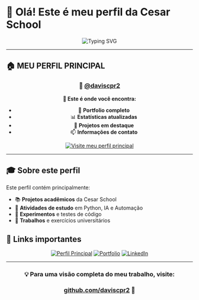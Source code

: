 # 👋 Olá! Este é meu perfil da Cesar School

<div align="center">
  <img src="https://readme-typing-svg.herokuapp.com?font=Fira+Code&size=20&pause=1000&color=58A6FF&center=true&vCenter=true&width=600&lines=🎓+Perfil+acadêmico+da+Cesar+School;📚+Projetos+e+atividades+universitárias;👉+Perfil+principal%3A+%40daviscpr2" alt="Typing SVG" />
</div>

---

## 🏠 **MEU PERFIL PRINCIPAL**

<div align="center">

### 👤 **[@daviscpr2](https://github.com/daviscpr2)** 
**🔗 Este é onde você encontra:**
- 🌟 **Portfolio completo**
- 📊 **Estatísticas atualizadas** 
- 🎯 **Projetos em destaque**
- 📫 **Informações de contato**

[![Visite meu perfil principal](https://img.shields.io/badge/🏠_PERFIL_PRINCIPAL-daviscpr2-58A6FF?style=for-the-badge&logo=github&logoColor=white)](https://github.com/daviscpr2)

</div>

---

## 🎓 Sobre este perfil

Este perfil contém principalmente:
- 📚 **Projetos acadêmicos** da Cesar School
- 🔬 **Atividades de estudo** em Python, IA e Automação  
- 🧪 **Experimentos** e testes de código
- 📝 **Trabalhos** e exercícios universitários

## 🔗 Links importantes

<div align="center">

[![Perfil Principal](https://img.shields.io/badge/-Perfil_Principal-000000?style=for-the-badge&logo=github&logoColor=white)](https://github.com/daviscpr2)
[![Portfolio](https://img.shields.io/badge/-Portfolio-000000?style=for-the-badge&logo=vercel&logoColor=white)](https://portfolio-davi-santiago.vercel.app)
[![LinkedIn](https://img.shields.io/badge/-LinkedIn-0077B5?style=for-the-badge&logo=linkedin&logoColor=white)](https://linkedin.com/in/davi-santiago-a94284334)

</div>

---

<div align="center">

### 💡 **Para uma visão completa do meu trabalho, visite:** 
### **[github.com/daviscpr2](https://github.com/daviscpr2)** 🚀

</div>
